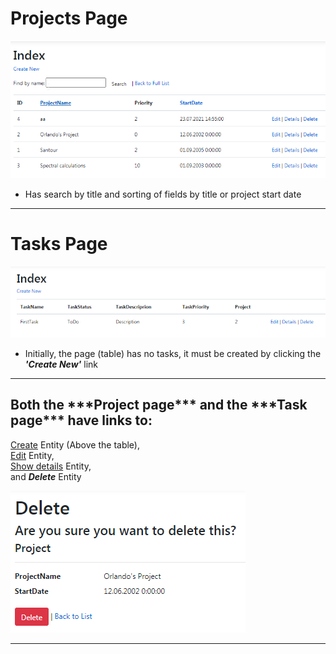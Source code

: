 <h1>Projects Page</h1>

![projectPage](./ProjectPage.png)

* Has search by title and sorting of fields by title or project start date

---

<h1>
  Tasks Page
</h1>

![projectPage](./TaskPage.png)
* Initially, the page (table) has no tasks, it must be created
  by clicking the ___'Create New'___ link

---

<h2>Both the ***Project page*** and the ***Task page*** have links to:</h2>

[Create](./Create.md) Entity (Above the table),</br>
[Edit](./Edit.md) Entity,</br>
[Show details](./Details.md) Entity,</br>
and ***Delete*** Entity

![deletePage](./Delete.png)

---
